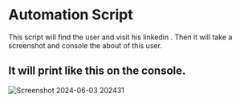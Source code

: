 # Automation Script


This script will find the user and visit his linkedin . Then it will take a screenshot and console the about of this user.


## It will print like this on the console.

![Screenshot 2024-06-03 202431](https://github.com/ardhrubo/longtermautoscript/assets/112472739/0220f84d-acf1-4b6d-93b2-790d89b96b30)
